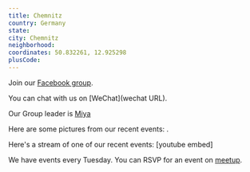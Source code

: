 ```yaml
---
title: Chemnitz
country: Germany
state: 
city: Chemnitz
neighborhood: 
coordinates: 50.832261, 12.925298
plusCode:
---
```

Join our [Facebook group](https://www.facebook.com/groups/free.code.camp.chemnitz).

You can chat with us on [WeChat](wechat URL).

Our Group leader is [Miya](freecodecamp.org/miya)

Here are some pictures from our recent events:
![]().

Here's a stream of one of our recent events:
[youtube embed]

We have events every Tuesday. You can RSVP for an event on [meetup](meetupurl).
